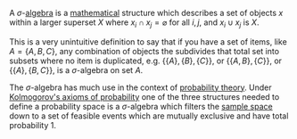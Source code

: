 A $\sigma$-[algebra](algebra.md) is a [mathematical](mathematics.md) structure which describes a set of objects $x$ within a larger superset $X$ where $x_i \cap x_j = \varnothing$ for all $i,j$, and $x_i \cup x_j$  is $X$. 

This is a very unintuitive definition to say that if you have a set of items, like 
$A = \{A, B, C \}$, any combination of objects the subdivides that total set into subsets where no item is duplicated, e.g. $\{ \{A\}, \{B\}, \{C\} \}$, or $\{\{A,B\}, \{C\}\}$, or $\{\{A\}, \{B, C\}\}$, is a $\sigma$-algebra on set $A$.

The $\sigma$-algebra has much use in the context of [probability theory](probability.md). Under [Kolmogorov's axioms of probability](probability.md) one of the three structures needed to define a probability space is a $\sigma$-algebra which filters the [sample space](sample_space.md) down to a set of feasible events which are mutually exclusive and have total probability $1$. 